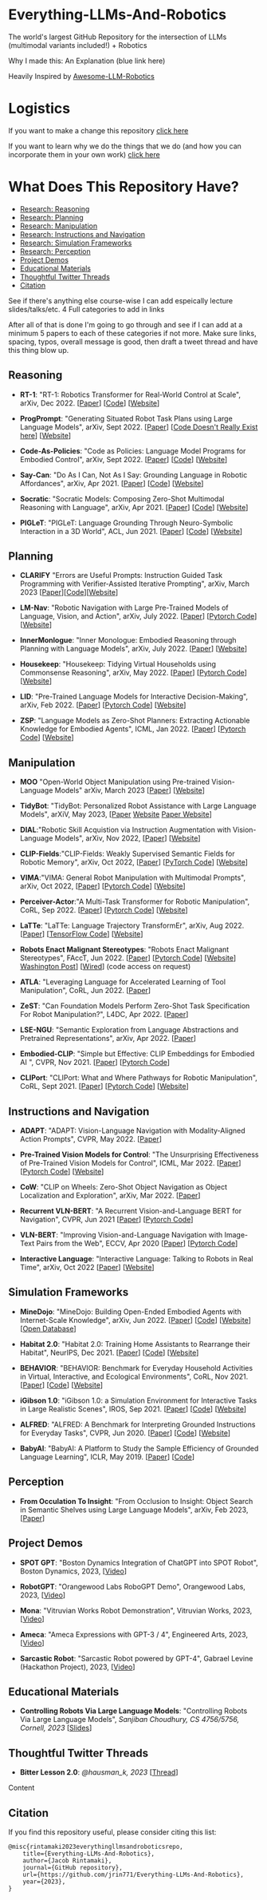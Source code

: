 # Everything-LLMs-And-Robotics
The world's largest GitHub Repository for the intersection of LLMs (multimodal variants included!) + Robotics 

Why I made this: An Explanation (blue link here) 

Heavily Inspired by [Awesome-LLM-Robotics](https://github.com/GT-RIPL/Awesome-LLM-Robotics)

# Logistics 
If you want to make a change this repository [click here](PR-Guide.md)

If you want to learn why we do the things that we do (and how you can incorporate them in your own work) [click here](https://jrin771.github.io)

# What Does This Repository Have? 

- [Research: Reasoning](#research-reasoning)
- [Research: Planning](#research-planning)
- [Research: Manipulation](#research-manipulation)
- [Research: Instructions and Navigation](#research-instructions-and-navigation)
- [Research: Simulation Frameworks](#research-simulation-frameworks)
- [Research: Perception](#research-perception)
- [Project Demos](#project-demos) 
- [Educational Materials](#educational-materials) 
- [Thoughtful Twitter Threads](#thoughtful-twitter-threads)
- [Citation](#citation)


See if there's anything else course-wise I can add espeically lecture slides/talks/etc. 
4 Full categories to add in links 


After all of that is done I'm going to go through and see if I can add at a minimum 5 papers to each of these categories if not more.
Make sure links, spacing, typos, overall message is good, then draft a tweet thread and have this thing blow up. 

## Reasoning <a name="research-reasoning"></a> 

* **RT-1**: "RT-1: Robotics Transformer for Real-World Control at Scale", arXiv, Dec 2022. [[Paper](https://arxiv.org/abs/2212.06817)] [[Code](https://github.com/google-research/robotics_transformer)] [[Website](https://robotics-transformer.github.io)]

* **ProgPrompt**: "Generating Situated Robot Task Plans using Large Language Models", arXiv, Sept 2022.  [[Paper](https://arxiv.org/abs/2209.11302)] [[Code Doesn't Really Exist here](https://github.com/progprompt/progprompt)] [[Website](https://progprompt.github.io)]

* **Code-As-Policies**: "Code as Policies: Language Model Programs for Embodied Control", arXiv, Sept 2022.  [[Paper](https://arxiv.org/abs/2209.07753)] [[Code](https://github.com/google-research/google-research/tree/master/code_as_policies)] [[Website](https://code-as-policies.github.io)]

* **Say-Can**: "Do As I Can, Not As I Say: Grounding Language in Robotic Affordances", arXiv, Apr 2021. [[Paper](https://arxiv.org/abs/2204.01691)] [[Code](https://say-can.github.io/#open-source)] [[Website](https://say-can.github.io)]

* **Socratic**: "Socratic Models: Composing Zero-Shot Multimodal Reasoning with Language", arXiv, Apr 2021. [[Paper](https://arxiv.org/abs/2204.00598)] [[Code](https://socraticmodels.github.io/#code)] [[Website](https://socraticmodels.github.io)]

* **PIGLeT**: "PIGLeT: Language Grounding Through Neuro-Symbolic Interaction in a 3D World", ACL, Jun 2021. [[Paper](https://arxiv.org/abs/2201.07207)] [[Code](https://github.com/rowanz/piglet)] [[Website](https://rowanzellers.com/piglet/)]

## Planning <a name="research-planning"></a>

* **CLARIFY** "Errors are Useful Prompts: Instruction Guided Task Programming with Verifier-Assisted Iterative Prompting", arXiv, March 2023 [[Paper](https://arxiv.org/abs/2303.14100)][[Code](https://github.com/ac-rad/xdl-generation)][[Website](https://ac-rad.github.io/clairify/)]

* **LM-Nav**: "Robotic Navigation with Large Pre-Trained Models of Language, Vision, and Action", arXiv, July 2022. [[Paper]()] [[Pytorch Code]()] [[Website]()]

* **InnerMonlogue**: "Inner Monologue: Embodied Reasoning through Planning with Language Models", arXiv, July 2022. [[Paper]()] [[Website]()]

* **Housekeep**: "Housekeep: Tidying Virtual Households using Commonsense Reasoning", arXiv, May 2022. [[Paper]()] [[Pytorch Code]()] [[Website]()]

* **LID**: "Pre-Trained Language Models for Interactive Decision-Making", arXiv, Feb 2022. [[Paper]()] [[Pytorch Code]()] [[Website]()]

* **ZSP**: "Language Models as Zero-Shot Planners: Extracting Actionable Knowledge for Embodied Agents", ICML, Jan 2022. [[Paper]()] [[Pytorch Code]()] [[Website]()]

## Manipulation <a name="research-manipulation"></a>

* **MOO** "Open-World Object Manipulation using Pre-trained Vision-Language Models" arXiv, March 2023 [[Paper](https://arxiv.org/abs/2303.00905)] [[Website](https://robot-moo.github.io)]

* **TidyBot**: "TidyBot: Personalized Robot Assistance with Large Language Models", arXiV, May 2023, [[Paper](https://arxiv.org/abs/2305.05658) [Website](https://tidybot.cs.princeton.edu) [Paper Website](https://huggingface.co/papers/2305.05658)]

* **DIAL**:"Robotic Skill Acquistion via Instruction Augmentation with Vision-Language Models", arXiv, Nov 2022, [[Paper]()] [[Website]()]

* **CLIP-Fields**:"CLIP-Fields: Weakly Supervised Semantic Fields for Robotic Memory", arXiv, Oct 2022, [[Paper]()] [[PyTorch Code]()] [[Website]()]

* **VIMA**:"VIMA: General Robot Manipulation with Multimodal Prompts", arXiv, Oct 2022, [[Paper]()] [[Pytorch Code]()] [[Website]()]

* **Perceiver-Actor**:"A Multi-Task Transformer for Robotic Manipulation", CoRL, Sep 2022. [[Paper]()] [[Pytorch Code]()] [[Website]()]

* **LaTTe**: "LaTTe: Language Trajectory TransformEr", arXiv, Aug 2022. [[Paper]()] [[TensorFlow Code]()] [[Website]()]

* **Robots Enact Malignant Stereotypes**: "Robots Enact Malignant Stereotypes", FAccT, Jun 2022. [[Paper]()] [[Pytorch Code]()] [[Website]()] [Washington Post]()] [[Wired]()] (code access on request)

* **ATLA**: "Leveraging Language for Accelerated Learning of Tool Manipulation", CoRL, Jun 2022. [[Paper]()]

* **ZeST**: "Can Foundation Models Perform Zero-Shot Task Specification For Robot Manipulation?", L4DC, Apr 2022. [[Paper]()]

* **LSE-NGU**: "Semantic Exploration from Language Abstractions and Pretrained Representations", arXiv, Apr 2022. [[Paper]()]

* **Embodied-CLIP**: "Simple but Effective: CLIP Embeddings for Embodied AI ", CVPR, Nov 2021. [[Paper]()] [[Pytorch Code]()]

* **CLIPort**: "CLIPort: What and Where Pathways for Robotic Manipulation", CoRL, Sept 2021. [[Paper]()] [[Pytorch Code]()] [[Website]()]

## Instructions and Navigation <a name="research-instructions-and-navigation"></a>

* **ADAPT**: "ADAPT: Vision-Language Navigation with Modality-Aligned Action Prompts", CVPR, May 2022. [[Paper]()]

* **Pre-Trained Vision Models for Control**: "The Unsurprising Effectiveness of Pre-Trained Vision Models for Control", ICML, Mar 2022. [[Paper]()] [[Pytorch Code]()] [[Website]()]

* **CoW**: "CLIP on Wheels: Zero-Shot Object Navigation as Object Localization and Exploration", arXiv, Mar 2022. [[Paper]()]

* **Recurrent VLN-BERT**: "A Recurrent Vision-and-Language BERT for Navigation", CVPR, Jun 2021 [[Paper]()] [[Pytorch Code]()]

* **VLN-BERT**: "Improving Vision-and-Language Navigation with Image-Text Pairs from the Web", ECCV, Apr 2020 [[Paper]()] [[Pytorch Code]()]

* **Interactive Language**: "Interactive Language: Talking to Robots in Real Time", arXiv, Oct 2022 [[Paper]()] [[Website]()]

## Simulation Frameworks <a name="research-simulation-frameworks"></a>

* **MineDojo**: "MineDojo: Building Open-Ended Embodied Agents with Internet-Scale Knowledge", arXiv, Jun 2022. [[Paper]()] [[Code]()] [[Website]()] [[Open Database]()]

* **Habitat 2.0**: "Habitat 2.0: Training Home Assistants to Rearrange their Habitat", NeurIPS, Dec 2021. [[Paper]()] [[Code]()] [[Website]()]

* **BEHAVIOR**: "BEHAVIOR: Benchmark for Everyday Household Activities in Virtual, Interactive, and Ecological Environments", CoRL, Nov 2021. [[Paper]()] [[Code]()] [[Website]()]

* **iGibson 1.0**: "iGibson 1.0: a Simulation Environment for Interactive Tasks in Large Realistic Scenes", IROS, Sep 2021. [[Paper](https://arxiv.org/abs/2012.02924)] [[Code](https://github.com/StanfordVL/iGibson)] [[Website](https://svl.stanford.edu/igibson/)]

* **ALFRED**: "ALFRED: A Benchmark for Interpreting Grounded Instructions for Everyday Tasks", CVPR, Jun 2020. [[Paper](https://arxiv.org/abs/1912.01734)] [[Code](https://github.com/askforalfred/alfred)] [[Website](https://askforalfred.com)]

* **BabyAI**: "BabyAI: A Platform to Study the Sample Efficiency of Grounded Language Learning", ICLR, May 2019. [[Paper](https://openreview.net/pdf?id=rJeXCo0cYX)] [[Code](https://github.com/mila-iqia/babyai/tree/iclr19)]

## Perception <a name="research-perception"></a> 

* **From Occulation To Insight**: "From Occlusion to Insight: Object Search in Semantic Shelves using Large Language Models", arXiv, Feb 2023, [[Paper](https://arxiv.org/abs/2302.12915)]

## Project Demos <a name="project-demos"></a> 

* **SPOT GPT**: "Boston Dynamics Integration of ChatGPT into SPOT Robot", Boston Dynamics, 2023, [[Video](https://www.youtube.com/watch?v=XyCKe3rrYik)] 

* **RobotGPT**: "Orangewood Labs RoboGPT Demo", Orangewood Labs, 2023, [[Video](https://www.youtube.com/watch?v=56Ip4CBfX-E)]

* **Mona**: "Vitruvian Works Robot Demonstration", Vitruvian Works, 2023, [[Video](https://www.youtube.com/watch?v=xZ7ROSxcako)]

* **Ameca**: "Ameca Expressions with GPT-3 / 4", Engineered Arts, 2023, [[Video](https://www.youtube.com/watch?v=yUszJyS3d7A)]

* **Sarcastic Robot**: "Sarcastic Robot powered by GPT-4", Gabrael Levine (Hackathon Project), 2023, [[Video](https://www.youtube.com/watch?v=PgT8tPChbqc)] 

## Educational Materials <a name="educational-materials"></a> 

* **Controlling Robots Via Large Language Models**: "Controlling Robots Via Large Language Models", *Sanjiban Choudhury, CS 4756/5756, Cornell, 2023* [[Slides](https://www.cs.cornell.edu/courses/cs4756/2023sp/assets/slides_notes/lec26_slides.pdf)]

## Thoughtful Twitter Threads <a name="thoughtful-twitter-threads"></a>
* **Bitter Lesson 2.0**: *@hausman_k, 2023* [[Thread](https://twitter.com/hausman_k/status/1612509549889744899 
)] 


Content
## Citation <a name="citation"></a>

If you find this repository useful, please consider citing this list:

```
@misc{rintamaki2023everythingllmsandroboticsrepo,
    title={Everything-LLMs-And-Robotics},
    author={Jacob Rintamaki},
    journal={GitHub repository},
    url={https://github.com/jrin771/Everything-LLMs-And-Robotics},
    year={2023},
}
```
